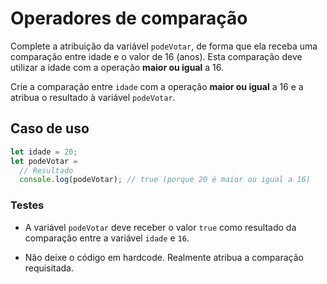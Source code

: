 # Operadores de comparação

Complete a atribuição da variável `podeVotar`, de forma que ela receba uma comparação entre idade e o valor de 16 (anos). Esta comparação deve utilizar a idade com a operação **maior ou igual** a 16.

Crie a comparação entre `idade` com a operação **maior ou igual** a 16 e a atribua o resultado à variável `podeVotar`.

## Caso de uso

```js
let idade = 20;
let podeVotar =
  // Resultado
  console.log(podeVotar); // true (porque 20 é maior ou igual a 16)
```

### Testes

- A variável `podeVotar` deve receber o valor `true` como resultado da comparação entre a variável `idade` e `16`.

- Não deixe o código em hardcode. Realmente atribua a comparação requisitada.
